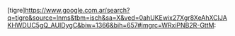 [tigre]https://www.google.com.ar/search?q=tigre&source=lnms&tbm=isch&sa=X&ved=0ahUKEwix27Xgr8XeAhXCIJAKHWDUC5gQ_AUIDygC&biw=1366&bih=657#imgrc=WRxiPNB2R-GttM:
